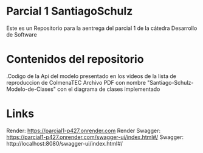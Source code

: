 # Parcial 1 SantiagoSchulz
 Este es un Repositorio para la aentrega del parcial 1 de la cátedra Desarrollo de Software
 # Contenidos del repositorio
 .Codigo de la Api del modelo presentado en los videos de la lista de reproduccion de ColmenaTEC
Archivo PDF con nombre "Santiago-Schulz-Modelo-de-Clases" con el diagrama de clases implementado
# Links
Render: https://parcial1-p427.onrender.com
Render Swagger: https://parcial1-p427.onrender.com/swagger-ui/index.html#/
Swagger: http://localhost:8080/swagger-ui/index.html#/
